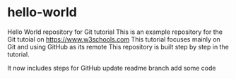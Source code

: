 # hello-world
Hello World repository for Git tutorial
This is an example repository for the Git tutoial on https://www.w3schools.com
This tutorial focuses mainly on Git and using GitHub as its remote
This repository is built step by step in the tutorial.

It now includes steps for GitHub
update readme branch add some code
